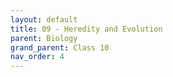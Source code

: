 ```yaml
---
layout: default
title: 09 - Heredity and Evolution
parent: Biology
grand_parent: Class 10
nav_order: 4
---
```

